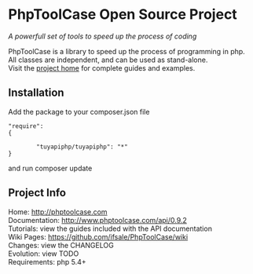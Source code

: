 
# PhpToolCase Open Source Project

*A powerfull set of tools to speed up the process of coding*

PhpToolCase is a library to speed up the process of programming in php.<br>
All classes are independent, and can be used as stand-alone.<br>
Visit the [project home](http://phptoolcase.com) for complete guides and examples.

## Installation

Add the package to your composer.json file

```
"require": 
{

        "tuyapiphp/tuyapiphp": "*"
}
```

and run composer update

## Project Info
 
Home: http://phptoolcase.com<br>
Documentation: http://www.phptoolcase.com/api/0.9.2<br>
Tutorials: view the guides included with the API documentation<br>
Wiki Pages: https://github.com/ifsale/PhpToolCase/wiki<br>
Changes: view the CHANGELOG<br>
Evolution: view TODO<br>
Requirements: php 5.4+
